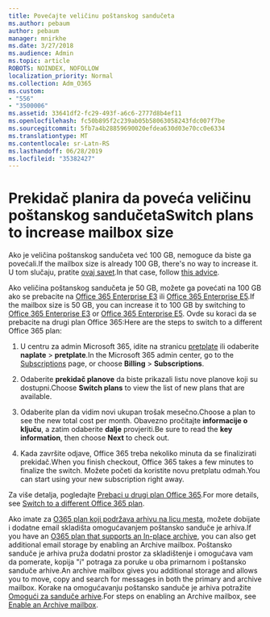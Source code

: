 ```yaml
---
title: Povećajte veličinu poštanskog sandučeta
ms.author: pebaum
author: pebaum
manager: mnirkhe
ms.date: 3/27/2018
ms.audience: Admin
ms.topic: article
ROBOTS: NOINDEX, NOFOLLOW
localization_priority: Normal
ms.collection: Adm_O365
ms.custom:
- "556"
- "3500006"
ms.assetid: 33641df2-fc29-493f-a6c6-2777d8b4ef11
ms.openlocfilehash: fc50b895f2c239ab05b58063058243fdc007f7be
ms.sourcegitcommit: 5fb7a4b28859690020efdea630d03e70cc0e6334
ms.translationtype: MT
ms.contentlocale: sr-Latn-RS
ms.lasthandoff: 06/28/2019
ms.locfileid: "35382427"
---
```

# <a name="switch-plans-to-increase-mailbox-size"></a><span data-ttu-id="d9530-102">Prekidač planira da poveća veličinu poštanskog sandučeta</span><span class="sxs-lookup"><span data-stu-id="d9530-102">Switch plans to increase mailbox size</span></span>

<span data-ttu-id="d9530-103">Ako je veličina poštanskog sandučeta već 100 GB, nemoguce da biste ga povećali.</span><span class="sxs-lookup"><span data-stu-id="d9530-103">If the mailbox size is already 100 GB, there's no way to increase it.</span></span> <span data-ttu-id="d9530-104">U tom slučaju, pratite [ovaj savet](https://support.office.com/client/e57572ff-0ba7-4782-ba5d-cdac3142ea71).</span><span class="sxs-lookup"><span data-stu-id="d9530-104">In that case, follow [this advice](https://support.office.com/client/e57572ff-0ba7-4782-ba5d-cdac3142ea71).</span></span>
  
<span data-ttu-id="d9530-105">Ako veličina poštanskog sandučeta je 50 GB, možete ga povećati na 100 GB ako se prebacite na [Office 365 Enterprise E3](https://products.office.com/business/office-365-enterprise-e3-business-software) ili [Office 365 Enterprise E5](https://products.office.com/business/office-365-enterprise-e5-business-software).</span><span class="sxs-lookup"><span data-stu-id="d9530-105">If the mailbox size is 50 GB, you can increase it to 100 GB by switching to [Office 365 Enterprise E3](https://products.office.com/business/office-365-enterprise-e3-business-software) or [Office 365 Enterprise E5](https://products.office.com/business/office-365-enterprise-e5-business-software).</span></span> <span data-ttu-id="d9530-106">Ovde su koraci da se prebacite na drugi plan Office 365:</span><span class="sxs-lookup"><span data-stu-id="d9530-106">Here are the steps to switch to a different Office 365 plan:</span></span>
  
1. <span data-ttu-id="d9530-107">U centru za admin Microsoft 365, idite na stranicu [pretplate](https://go.microsoft.com/fwlink/p/?linkid=842054) ili odaberite **naplate** \> **pretplate**.</span><span class="sxs-lookup"><span data-stu-id="d9530-107">In the Microsoft 365 admin center, go to the [Subscriptions](https://go.microsoft.com/fwlink/p/?linkid=842054) page, or choose **Billing** \> **Subscriptions**.</span></span>

2. <span data-ttu-id="d9530-108">Odaberite **prekidač planove** da biste prikazali listu nove planove koji su dostupni.</span><span class="sxs-lookup"><span data-stu-id="d9530-108">Choose **Switch plans** to view the list of new plans that are available.</span></span>

3. <span data-ttu-id="d9530-109">Odaberite plan da vidim novi ukupan trošak mesečno.</span><span class="sxs-lookup"><span data-stu-id="d9530-109">Choose a plan to see the new total cost per month.</span></span> <span data-ttu-id="d9530-110">Obavezno pročitajte **informacije o ključu**, a zatim odaberite **dalje** provjeriti.</span><span class="sxs-lookup"><span data-stu-id="d9530-110">Be sure to read the **key information**, then choose **Next** to check out.</span></span>

4. <span data-ttu-id="d9530-111">Kada završite odjave, Office 365 treba nekoliko minuta da se finalizirati prekidač.</span><span class="sxs-lookup"><span data-stu-id="d9530-111">When you finish checkout, Office 365 takes a few minutes to finalize the switch.</span></span> <span data-ttu-id="d9530-112">Možete početi da koristite novu pretplatu odmah.</span><span class="sxs-lookup"><span data-stu-id="d9530-112">You can start using your new subscription right away.</span></span>

<span data-ttu-id="d9530-113">Za više detalja, pogledajte [Prebaci u drugi plan Office 365](https://support.office.com/article/73318661-8f33-478b-bcc7-fb8d69dbb22a).</span><span class="sxs-lookup"><span data-stu-id="d9530-113">For more details, see [Switch to a different Office 365 plan](https://support.office.com/article/73318661-8f33-478b-bcc7-fb8d69dbb22a).</span></span>
  
<span data-ttu-id="d9530-114">Ako imate za [O365 plan koji podržava arhivu na licu mesta](https://docs.microsoft.com/office365/servicedescriptions/exchange-online-archiving-service-description/exchange-online-archiving-service-description), možete dobijate i dodatne email skladišta omogućavanjem poštansko sanduče je arhiva.</span><span class="sxs-lookup"><span data-stu-id="d9530-114">If you have an [O365 plan that supports an In-place archive](https://docs.microsoft.com/office365/servicedescriptions/exchange-online-archiving-service-description/exchange-online-archiving-service-description), you can also get additional email storage by enabling an Archive mailbox.</span></span>  <span data-ttu-id="d9530-115">Poštansko sanduče je arhiva pruža dodatni prostor za skladištenje i omogućava vam da pomerate, kopija "i" potraga za poruke u oba primarnom i poštansko sanduče arhive.</span><span class="sxs-lookup"><span data-stu-id="d9530-115">An archive mailbox gives you additional storage and allows you to move, copy and search for messages in both the primary and archive mailbox.</span></span> <span data-ttu-id="d9530-116">Korake na omogućavanju poštansko sanduče je arhiva potražite [Omogući za sanduče arhive](https://docs.microsoft.com/office365/securitycompliance/enable-archive-mailboxes).</span><span class="sxs-lookup"><span data-stu-id="d9530-116">For steps on enabling an Archive mailbox, see [Enable an Archive mailbox](https://docs.microsoft.com/office365/securitycompliance/enable-archive-mailboxes).</span></span>
